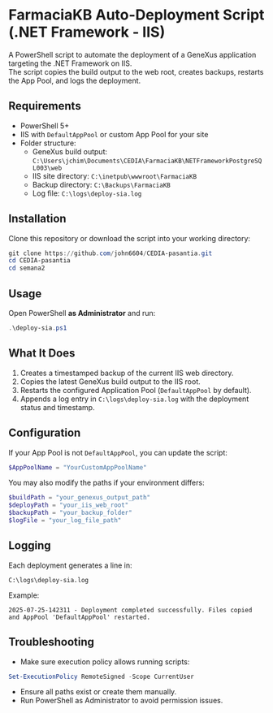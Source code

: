 # FarmaciaKB Auto-Deployment Script (.NET Framework - IIS)

A PowerShell script to automate the deployment of a GeneXus application targeting the .NET Framework on IIS.  
The script copies the build output to the web root, creates backups, restarts the App Pool, and logs the deployment.

## Requirements

* PowerShell 5+
* IIS with `DefaultAppPool` or custom App Pool for your site
* Folder structure:
  * GeneXus build output:
    `C:\Users\jchim\Documents\CEDIA\FarmaciaKB\NETFrameworkPostgreSQL003\web`
  * IIS site directory:
    `C:\inetpub\wwwroot\FarmaciaKB`
  * Backup directory:
    `C:\Backups\FarmaciaKB`
  * Log file:
    `C:\logs\deploy-sia.log`

## Installation

Clone this repository or download the script into your working directory:

```powershell
git clone https://github.com/john6604/CEDIA-pasantia.git
cd CEDIA-pasantia
cd semana2
```

## Usage

Open PowerShell **as Administrator** and run:

```powershell
.\deploy-sia.ps1
```

## What It Does

1. Creates a timestamped backup of the current IIS web directory.
2. Copies the latest GeneXus build output to the IIS root.
3. Restarts the configured Application Pool (`DefaultAppPool` by default).
4. Appends a log entry in `C:\logs\deploy-sia.log` with the deployment status and timestamp.

## Configuration

If your App Pool is not `DefaultAppPool`, you can update the script:

```powershell
$AppPoolName = "YourCustomAppPoolName"
```

You may also modify the paths if your environment differs:

```powershell
$buildPath = "your_genexus_output_path"
$deployPath = "your_iis_web_root"
$backupPath = "your_backup_folder"
$logFile = "your_log_file_path"
```

## Logging

Each deployment generates a line in:

```
C:\logs\deploy-sia.log
```

Example:

```
2025-07-25-142311 - Deployment completed successfully. Files copied and AppPool 'DefaultAppPool' restarted.
```

## Troubleshooting

* Make sure execution policy allows running scripts:
```powershell
Set-ExecutionPolicy RemoteSigned -Scope CurrentUser
```

* Ensure all paths exist or create them manually.
* Run PowerShell as Administrator to avoid permission issues.

